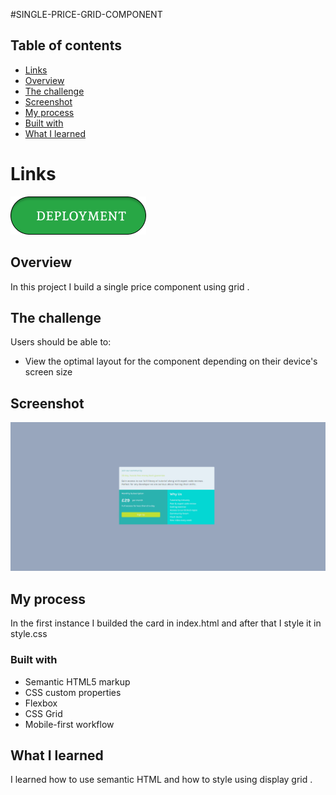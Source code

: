 #SINGLE-PRICE-GRID-COMPONENT

## Table of contents

  - [Links](#links)
  - [Overview](#overview)
  - [The challenge](#the-challenge)
  - [Screenshot](#screenshot)
  - [My process](#my-process)
  - [Built with](#built-with)
  - [What I learned](#what-i-learned)

    
 # Links
[![DEPLOYMENT](https://github.com/Miron-Silviu/Guess-my-Number/blob/main/images/Frame%201.png)](https://miron-silviu.github.io/single-price-grid-component/)

## Overview

In this project I build a single price component using grid .

## The challenge

Users should be able to:

- View the optimal layout for the component depending on their device's screen size
  
## Screenshot
![](image.png)

## My process

In the first instance I builded the card in index.html and after that I style it in style.css

### Built with

- Semantic HTML5 markup
- CSS custom properties
- Flexbox
- CSS Grid
- Mobile-first workflow

## What I learned

I learned how to use semantic HTML and how to style using display grid .
